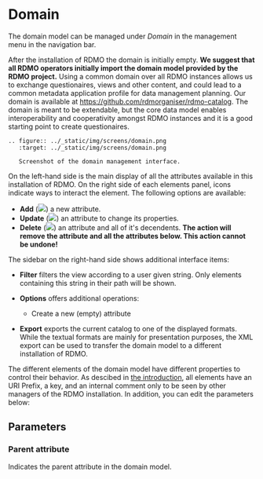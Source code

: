 # Domain

The domain model can be managed under *Domain* in the management menu in the navigation bar.

After the installation of RDMO the domain is initially empty. **We suggest that all RDMO operators initially import the domain model provided by the RDMO project.** Using a common domain over all RDMO instances allows us to exchange questionaires, views and other content, and could lead to a common metadata application profile for data management planning. Our domain is available at https://github.com/rdmorganiser/rdmo-catalog. The domain is meant to be extendable, but the core data model enables interoperability and cooperativity amongst RDMO instances and it is a good starting point to create questionaires.

```eval_rst
.. figure:: ../_static/img/screens/domain.png
   :target: ../_static/img/screens/domain.png

   Screenshot of the domain management interface.
```

On the left-hand side is the main display of all the attributes available in this installation of RDMO. On the right side of each elements panel, icons indicate ways to interact the element. The following options are available:

* **Add** (![](/_static/img/icons/add.png)) a new attribute.
* **Update** (![](/_static/img/icons/update.png)) an attribute to change its properties.
* **Delete** (![](/_static/img/icons/delete.png)) an attribute and all of it's decendents. **The action will remove the attribute and all the attributes below. This action cannot be undone!**

The sidebar on the right-hand side shows additional interface items:

* **Filter** filters the view according to a user given string. Only elements containing this string in their path will be shown.
* **Options** offers additional operations:

  * Create a new (empty) attribute

* **Export** exports the current catalog to one of the displayed formats. While the textual formats are mainly for presentation purposes, the XML export can be used to transfer the domain model to a different installation of RDMO.

The different elements of the domain model have different properties to control their behavior. As descibed in [the introduction](/index.html), all elements have an URI Prefix, a key, and an internal comment only to be seen by other managers of the RDMO installation. In addition, you can edit the parameters below:

## Parameters

### Parent attribute
Indicates the parent attribute in the domain model.
